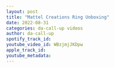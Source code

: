 ```yaml
---
layout: post
title: "Mattel Creations Ring Unboxing"
date: 2022-08-31
categories: da-call-up videos
author: da-call-up
spotify_track_id: 
youtube_video_id: WBzjmjJKDpw
apple_track_id: 
youtube_metadata: 
---
```

